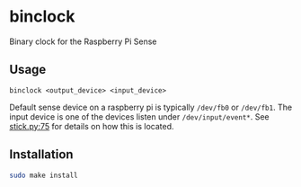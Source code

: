 # binclock

Binary clock for the Raspberry Pi Sense

## Usage

`binclock <output_device> <input_device>`

Default sense device on a raspberry pi is typically `/dev/fb0` or `/dev/fb1`. The input device is one of the devices listen under `/dev/input/event*`. See [stick.py:75](https://github.com/astro-pi/python-sense-hat/blob/9a37f0923ce8dbde69514c3b8d58d30de01c9ee7/sense_hat/stick.py#L75) for details on how this is located.

## Installation

```sh
sudo make install
```
